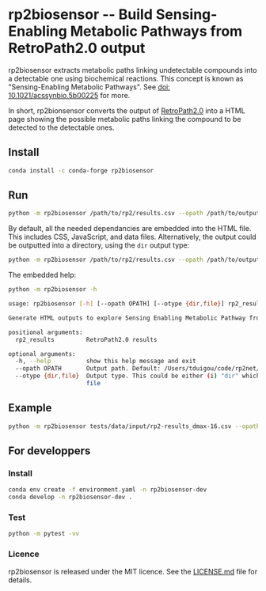# rp2biosensor -- Build Sensing-Enabling Metabolic Pathways from RetroPath2.0 output

rp2biosensor extracts metabolic paths linking undetectable compounds
into a detectable one using biochemical reactions. This concept is known
as "Sensing-Enabling Metabolic Pathways". See [doi: 10.1021/acssynbio.5b00225](https://doi.org/10.1021/acssynbio.5b00225)
for more.

In short, rp2bionsensor converts the output of [RetroPath2.0](https://www.myexperiment.org/workflows/4987.html) into a HTML page showing the possible metabolic paths linking the compound to be detected to the detectable ones.

## Install

```bash
conda install -c conda-forge rp2biosensor
```

## Run

```bash
python -m rp2biosensor /path/to/rp2/results.csv --opath /path/to/output/file.html --otype file
```

By default, all the needed dependancies are embedded into the HTML file. This includes CSS, JavaScript, and data files. Alternatively, the output could be outputted into a directory, using the `dir` output type:

```bash
python -m rp2biosensor /path/to/rp2/results.csv --opath /path/to/output --otype dir
```

The embedded help:
```bash
python -m rp2biosensor -h

usage: rp2biosensor [-h] [--opath OPATH] [--otype {dir,file}] rp2_results

Generate HTML outputs to explore Sensing Enabling Metabolic Pathway from RetroPath2 results.

positional arguments:
  rp2_results         RetroPath2.0 results

optional arguments:
  -h, --help          show this help message and exit
  --opath OPATH       Output path. Default: /Users/tduigou/code/rp2net/biosensor.html.
  --otype {dir,file}  Output type. This could be either (i) "dir" which means ouput files will outputted into this directory, or (ii) "file" which means that all files will be embedded into a single HTML page. Default:
                      file
```

## Example

```bash
python -m rp2biosensor tests/data/input/rp2-results_dmax-16.csv --opath ./biosensor.html
```

## For developpers

### Install
```bash
conda env create -f environment.yaml -n rp2biosensor-dev
conda develop -n rp2biosensor-dev .
```

### Test
```bash
python -m pytest -vv
```

### Licence

rp2biosensor is released under the MIT licence. See the [LICENSE.md](LICENSE.md) file for details.